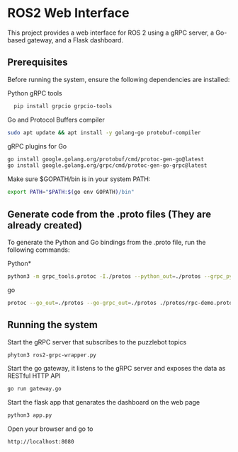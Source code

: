 # ROS2 Web Interface

This project provides a web interface for ROS 2 using a gRPC server, a Go-based gateway, and a Flask dashboard.

## Prerequisites

Before running the system, ensure the following dependencies are installed:

Python gRPC tools

```bash
  pip install grpcio grpcio-tools
```

Go and Protocol Buffers compiler

```bash
sudo apt update && apt install -y golang-go protobuf-compiler
```

gRPC plugins for Go

```bash
go install google.golang.org/protobuf/cmd/protoc-gen-go@latest
go install google.golang.org/grpc/cmd/protoc-gen-go-grpc@latest
```

Make sure $GOPATH/bin is in your system PATH:

```bash
export PATH="$PATH:$(go env GOPATH)/bin"
```

## Generate code from the .proto files (They are already created)

To generate the Python and Go bindings from the .proto file, run the following commands:

Python*

```bash
python3 -m grpc_tools.protoc -I./protos --python_out=./protos --grpc_python_out=./protos ./protos/rpc-demo.proto
```

go

```bash
protoc --go_out=./protos --go-grpc_out=./protos ./protos/rpc-demo.proto
```

## Running the system

Start the gRPC server that subscribes to the puzzlebot topics
```bash
phyton3 ros2-grpc-wrapper.py
```

Start the go gateway, it listens to the gRPC server and exposes the data as RESTful HTTP API
```bash
go run gateway.go
```

Start the flask app that genarates the dashboard on the web page
```bash
python3 app.py
```

Open your browser and go to
```bash
http://localhost:8080
```
